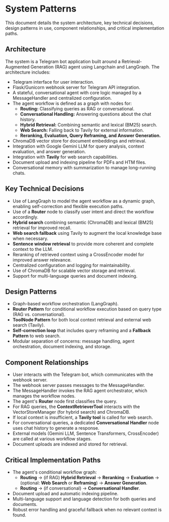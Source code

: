 # System Patterns

This document details the system architecture, key technical decisions, design patterns in use, component relationships, and critical implementation paths.

## Architecture

The system is a Telegram bot application built around a Retrieval-Augmented Generation (RAG) agent using Langchain and LangGraph. The architecture includes:
- Telegram interface for user interaction.
- Flask/Gunicorn webhook server for Telegram API integration.
- A stateful, conversational agent with core logic managed by a MessageHandler and centralized configuration.
- The agent workflow is defined as a graph with nodes for:
  - **Routing:** Classifying queries as RAG or conversational.
  - **Conversational Handling:** Answering questions about the chat history.
  - **Hybrid Retrieval:** Combining semantic and lexical (BM25) search.
  - **Web Search:** Falling back to Tavily for external information.
  - **Reranking, Evaluation, Query Reframing, and Answer Generation.**
- ChromaDB vector store for document embeddings and retrieval.
- Integration with Google Gemini LLM for query analysis, context evaluation, and answer generation.
- Integration with **Tavily** for web search capabilities.
- Document upload and indexing pipeline for PDFs and HTM files.
- Conversational memory with summarization to manage long-running chats.

## Key Technical Decisions

- Use of LangGraph to model the agent workflow as a dynamic graph, enabling self-correction and flexible execution paths.
- Use of a **Router** node to classify user intent and direct the workflow accordingly.
- **Hybrid search** combining semantic (ChromaDB) and lexical (BM25) retrieval for improved recall.
- **Web search fallback** using Tavily to augment the local knowledge base when necessary.
- **Sentence window retrieval** to provide more coherent and complete context to the LLM.
- Reranking of retrieved context using a CrossEncoder model for improved answer relevance.
- Centralized configuration and logging for maintainability.
- Use of ChromaDB for scalable vector storage and retrieval.
- Support for multi-language queries and document indexing.

## Design Patterns

- Graph-based workflow orchestration (LangGraph).
- **Router Pattern** for conditional workflow execution based on query type (RAG vs. conversational).
- **ToolNode Pattern** for both local context retrieval and external web search (Tavily).
- **Self-correction loop** that includes query reframing and a **Fallback Pattern** to web search.
- Modular separation of concerns: message handling, agent orchestration, document indexing, and storage.

## Component Relationships

- User interacts with the Telegram bot, which communicates with the webhook server.
- The webhook server passes messages to the MessageHandler.
- The MessageHandler invokes the RAG agent orchestrator, which manages the workflow nodes.
- The agent's **Router** node first classifies the query.
- For RAG queries, the **ContextRetrieverTool** interacts with the VectorStoreManager (for hybrid search) and ChromaDB.
- If local context is insufficient, a **Tavily tool** is called for web search.
- For conversational queries, a dedicated **Conversational Handler** node uses chat history to generate a response.
- External models (Gemini LLM, Sentence Transformers, CrossEncoder) are called at various workflow stages.
- Document uploads are indexed and stored for retrieval.

## Critical Implementation Paths

- The agent's conditional workflow graph:
  - **Routing** → (if RAG) **Hybrid Retrieval** → **Reranking** → **Evaluation** → (optional: **Web Search** or **Reframing**) → **Answer Generation**.
  - **Routing** → (if conversational) → **Conversational Handler**.
- Document upload and automatic indexing pipeline.
- Multi-language support and language detection for both queries and documents.
- Robust error handling and graceful fallback when no relevant context is found.
